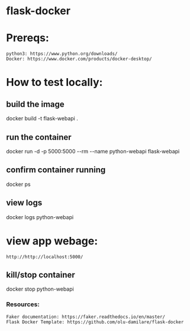 # flask-docker

# Prereqs:
    python3: https://www.python.org/downloads/
    Docker: https://www.docker.com/products/docker-desktop/ 
    

# How to test locally: 

## build the image
docker build -t flask-webapi .

## run the container
docker run -d -p 5000:5000 --rm --name python-webapi flask-webapi 

## confirm container running
docker ps

## view logs
docker logs python-webapi

# view app webage: 
    http://http://localhost:5000/ 

## kill/stop container
docker stop python-webapi


### Resources: 
    Faker documentation: https://faker.readthedocs.io/en/master/ 
    Flask Docker Template: https://github.com/olu-damilare/flask-docker 